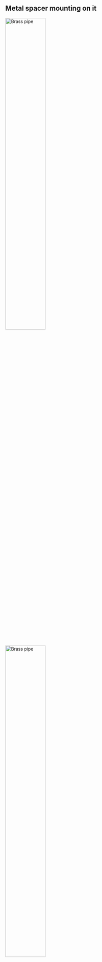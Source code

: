 ## Metal spacer mounting on it

<p align="left">
<img src="IMG20250527135145.jpg" alt='Brass pipe' width='50%'>
</p>

<p align="left">
<img src="IMG20250527135245.jpg" alt='Brass pipe' width='50%'>
</p>

<p align="left">
<img src="IMG20250527135310.jpg" alt='Brass pipe' width='50%'>
</p>

<p align="left">
<img src="IMG20250527135314.jpg" alt='Brass pipe' width='50%'>
</p>


www.github.com/escrich

<sub> 
20250527 Jose M. Escrich 
</sub>
